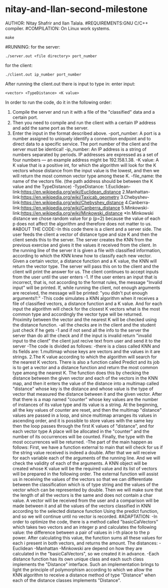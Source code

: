 # nitay-and-Ilan-second-milestone
AUTHOR: Nitay Shafrir and Ilan Talala.
#REQUIREMENTS:GNU C/C++ compiler.
#COMPILATION: On Linux work systems.
```
make
```
#RUNNING:
for the server:
```
./server.out <file directory> port_number
```
for the client:
```
./client.out ip_number port_number
```
After running the client.out there is input to type in:
enter input:
```
<vector> <TypeDistance> <K value>
```
In order to run the code, do it in the following order:
1. Compile the server and run it with a file of the "classified" data and a certain port.
2. Then you need to compile and run the client with a certain IP address and add the same port as the server.
3. Enter the input in the format described above.
-port_number:
A port is a number assigned to uniquely identify a connection endpoint and to direct data to a specific service.
The port number of the client and the server must be identical!
-ip_number:
An IP address is a string of numbers separated by periods. IP addresses are expressed as a set of
four numbers — an example address might be 192.158.1.38.
-K value:
A K value that is a positive int, for which the algorithm will look for
the K vectors whose distance from the input value is the lowest,
and then we will return the most common vector type among these K.
-file_name: the name of the vectors file. (the path address should be between the K value and the TypeDistance)
-TypeDistance:
1.Euclidean- link:https://en.wikipedia.org/wiki/Euclidean_distance
2.Manhattan- link:https://en.wikipedia.org/wiki/Taxicab_geometry
3.Chebyshev- link:https://en.wikipedia.org/wiki/Chebyshev_distance
4.Canberra- link:https://en.wikipedia.org/wiki/Canberra_distance
5.Minkowski- link:https://en.wikipedia.org/wiki/Minkowski_distance
*In Minkowski distance we chose random value for p (p=2)
because the value of each p does not affect the algorithm and therefore does not matter to us.
#ABOUT THE CODE:-In this code there is a client and a server side.
   The user feeds the client a vector of distance type and size K and then the client sends this to the server.
   The server creates the KNN from the previous exercise and gives it the values it received from the client.
   In the running line of the server it is given a file with classified information,
   according to which the KNN knew how to classify each new vector.
   Given a certain vector, a distance function and a K value, the KNN will return the vector type.
   The server will pass this on to the client and the client will print the answer for us.
   The client continues to accept inputs from the user until the user enters -1.
   If the user enters an input that is incorrect, that is, not according to the format rules, the message "Invalid input" will be printed.
   If, while running the client, not enough arguments are received, the message will be printed:
   "you didn't put enough arguments!!:"
 -This code simulates a KNN algorithm when it receives a file of classified vectors,
 a distance function and a K value. And for each input the algorithm will check for the closest K vectors
 what is the most common type and accordingly the vector type will be returned.
 Proximity between the vector and the nearest K will be checked using the distance function.
 -all the checks are in the client and the student just check if he gets -1 and if not send all the info to the server
 the server than do all the check and if the input is invalid return "invalid input to the client" the client
 just recive text from user and send it to the server
 -The code is divided as follows:
 -there is a class called KNN and its fields are:
 1.multimap whose keys are vectors and the values in it are strings.
 2.The K value according to which the algorithm will search for the nearest K vectors.
 There is also a function called Predict and its job is to get a vector and a distance
 function and return the most common type among the nearest K.
 The function does this by checking the distance between the given vector and each of the vectors in the KNN map,
 and then it enters the value of the distance into a multimap called "distance"
 whose key is the distance and whose value is the type of vector that measured
 the distance between it and the given vector.
 After that there is a map named "counter" whose key values are the number of instances
 of its value type and its value is a string.
 At the beginning, all the key values of counter are reset, and then the multimap "distance" values are passed in a loop,
 and since multimap arranges its values in ascending order, and it is possible to store values with the same key
 then the loop passes through the first K values of "distance",
 and for each vector type A place will be allocated in the "counter" and the number of its occurrences will be counted.
 Finally, the type with the most occurrences will be returned.
-The part of the main happen as follows:
 First, we have a function external to main that will check for us if the string value received is indeed a double.
 After that we will receive for each variable each of the arguments of the running line.
 And we will check the validity of each of the arguments.
 A KNN object will be created whose K value will be the required value and its list of vectors will
 be prepared in the following order.
 The external function will assist us in receiving the values of the vectors so that we can
 differentiate between the classification which is of type string and the values of
 the vector which can be represented by double.
 Then we will make sure that the length of all the vectors is the same and does not contain a char value.
 A vector will be received from the user and a comparison will be made between it and
 all the values of the vectors classified in KNN according to the selected distance function
 Using the predict function, and so we will continue until no vector is recorded.
#ADAPTATION:
 -In order to optimize the code, there is a method called "basicCalVectors" which
 takes two vectors and an integer p and calculates the following value: the difference
 between a pair of values in i-th place to the p power.
 After calculating this value, the function sums all these values for each i present
 in both vectors, and returns the amount.
 The distances:
-Euclidean
-Manhattan
-Minkowski
 are depend on how they are calculated in the "basicCalVectors", so we created
 it in advance.
-Each distance function has its own unique class and each such class implements the "Distance" interface.
Such an implementation brings to light the principle of polymorphism according to which we allow the KNN algorithm
to receive a distance method of type "Distance" when each of the distance classes implements "Distance".

